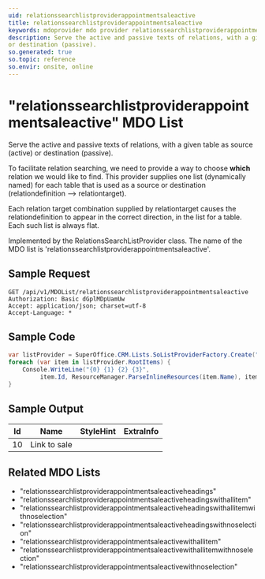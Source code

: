 ```yaml
---
uid: relationssearchlistproviderappointmentsaleactive
title: relationssearchlistproviderappointmentsaleactive
keywords: mdoprovider mdo provider relationssearchlistproviderappointmentsaleactive
description: Serve the active and passive texts of relations, with a given table as source (active)
or destination (passive).
so.generated: true
so.topic: reference
so.envir: onsite, online
---
```


# "relationssearchlistproviderappointmentsaleactive" MDO List
Serve the active and passive texts of relations, with a given table as source (active)
or destination (passive).

To facilitate relation searching, we need to provide a way to choose <b>which</b> relation we
would like to find. This provider supplies one list (dynamically named) for each table that
is used as a source or destination (relationdefinition --&gt; relationtarget).

Each relation target combination supplied by relationtarget causes the relationdefinition to
appear in the correct direction, in the list for a table. Each such list is always flat.

Implemented by the <see cref="T:SuperOffice.CRM.Lists.RelationsSearchListProvider">RelationsSearchListProvider</see> class.
The name of the MDO list is 'relationssearchlistproviderappointmentsaleactive'.




## Sample Request

```http!
GET /api/v1/MDOList/relationssearchlistproviderappointmentsaleactive
Authorization: Basic dGplMDpUamUw
Accept: application/json; charset=utf-8
Accept-Language: *

```

## Sample Code
```cs
var listProvider = SuperOffice.CRM.Lists.SoListProviderFactory.Create("relationssearchlistproviderappointmentsaleactive", forceFlatList: true);
foreach (var item in listProvider.RootItems) {
    Console.WriteLine("{0} {1} {2} {3}", 
         item.Id, ResourceManager.ParseInlineResources(item.Name), item.StyleHint, item.ExtraInfo);
}
```

## Sample Output

|Id   | Name  |StyleHint|ExtraInfo |
| --- | ----- | ------- | -------- |
|10|Link to sale|||


## Related MDO Lists

* "relationssearchlistproviderappointmentsaleactiveheadings"
* "relationssearchlistproviderappointmentsaleactiveheadingswithallitem"
* "relationssearchlistproviderappointmentsaleactiveheadingswithallitemwithnoselection"
* "relationssearchlistproviderappointmentsaleactiveheadingswithnoselection"
* "relationssearchlistproviderappointmentsaleactivewithallitem"
* "relationssearchlistproviderappointmentsaleactivewithallitemwithnoselection"
* "relationssearchlistproviderappointmentsaleactivewithnoselection"
